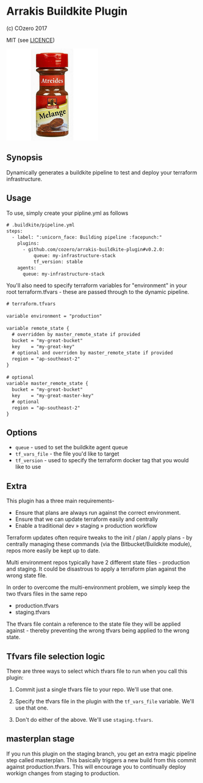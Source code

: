# Arrakis Buildkite Plugin

(c) COzero 2017

MIT (see [LICENCE](LICENCE))

![Arrakis](arrakis.jpg)

## Synopsis

Dynamically generates a buildkite pipeline to test and deploy your terraform infrastructure.

## Usage

To use, simply create your pipline.yml as follows

```
# .buildkite/pipeline.yml
steps:
  - label: ":unicorn_face: Building pipeline :facepunch:"
    plugins:
      - github.com/cozero/arrakis-buildkite-plugin#v0.2.0:
          queue: my-infrastructure-stack
          tf_version: stable
    agents:
      queue: my-infrastructure-stack
```

You'll also need to specify terraform variables for "environment" in your root terraform.tfvars - these are passed through to the dynamic pipeline.

```
# terraform.tfvars

variable environment = "production"

variable remote_state {
  # overridden by master_remote_state if provided
  bucket = "my-great-bucket"
  key    = "my-great-key"
  # optional and overriden by master_remote_state if provided
  region = "ap-southeast-2"
}

# optional
variable master_remote_state {
  bucket = "my-great-bucket"
  key    = "my-great-master-key"
  # optional
  region = "ap-southeast-2"
}

```

## Options

* `queue` - used to set the buildkite agent queue
* `tf_vars_file` - the file you'd like to target
* `tf_version` - used to specify the terraform docker tag that you would like to use

## Extra

This plugin has a three main requirements-

* Ensure that plans are always run against the correct environment.
* Ensure that we can update terraform easily and centrally
* Enable a traditional dev » staging » production workflow

Terraform updates often require tweaks to the  init / plan / apply plans - by centrally managing these commands (via the Bitbucket/Buildkite module), repos more easily be kept up to date.

Multi environment repos typically have 2 different state files - production and staging. It could be disastrous to apply a terraform plan against the wrong state file.

In order to overcome the multi-environment problem, we simply keep the two tfvars files in the same repo

* production.tfvars
* staging.tfvars

The tfvars file contain a reference to the state file they will be applied against - thereby preventing the wrong tfvars being applied to the wrong state.

## Tfvars file selection logic

There are three ways to select which tfvars file to run when you call this plugin:

1. Commit just a single tfvars file to your repo. We'll use that one.

2. Specify the tfvars file in the plugin with the `tf_vars_file` variable. We'll use that one.

3. Don't do either of the above. We'll use `staging.tfvars`.

## masterplan stage

If you run this plugin on the staging branch, you get an extra magic pipeline step called masterplan. This basically triggers a new build from this commit against production.tfvars. This will encourage you to continually deploy workign changes from staging to production.
